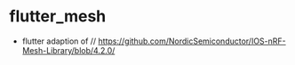 # flutter_mesh

- flutter adaption of // https://github.com/NordicSemiconductor/IOS-nRF-Mesh-Library/blob/4.2.0/

